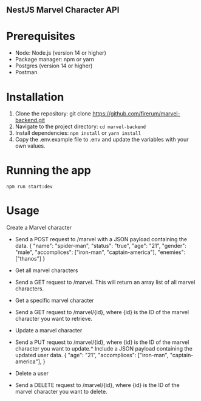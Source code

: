 ## NestJS Marvel Character API

# Prerequisites

- Node: Node.js (version 14 or higher)
- Package manager: npm or yarn
- Postgres (version 14 or higher)
- Postman

# Installation

1. Clone the repository: git clone https://github.com/firerum/marvel-backend.git
2. Navigate to the project directory: `cd marvel-backend`
3. Install dependencies: `npm install` or `yarn install`
4. Copy the .env.example file to .env and update the variables with your own values.

# Running the app

`npm run start:dev`

# Usage

Create a Marvel character

- Send a POST request to /marvel with a JSON payload containing the data.
  {
    "name": "spider-man",
    "status": "true",
    "age": "21",
    "gender": "male",
    "accomplices": ["iron-man", "captain-america"],
    "enemies": ["thanos"]
  }

- Get all marvel characters

* Send a GET request to /marvel. This will return an array list of all marvel characters.

- Get a specific marvel character

* Send a GET request to /marvel/{id}, where {id} is the ID of the marvel character you want to retrieve.

- Update a marvel character

* Send a PUT request to /marvel/{id}, where {id} is the ID of the marvel character you want to update.\* Include a JSON payload containing the updated user data.
  {
    "age": "21",
    "accomplices": ["iron-man", "captain-america"],
  }

- Delete a user

* Send a DELETE request to /marvel/{id}, where {id} is the ID of the marvel character you want to delete.
